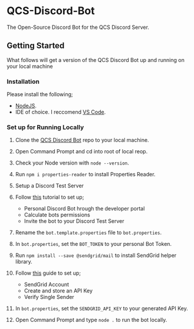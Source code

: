 # QCS-Discord-Bot
The Open-Source Discord Bot for the QCS Discord Server.

## Getting Started

What follows will get a version of the QCS Discord Bot up and running on your local machine

### Installation

Please install the following;

* [NodeJS](https://nodejs.org/en/).
* IDE of choice. I reccomend [VS Code](https://code.visualstudio.com/).


### Set up for Running Locally

1. Clone the [QCS Discord Bot](https://github.com/Jbt3377/QCS-Discord-Bot) repo to your local machine.

2. Open Command Prompt and cd into root of local reop.

3. Check your Node version with `node --version`.

3. Run `npm i properties-reader` to install Properties Reader.

4. Setup a Discord Test Server

5. Follow [this](https://youtu.be/j_sD9udZnCk?t=515) tutorial to set up;
    * Personal Discord Bot hrough the developer portal
    * Calculate bots permissions
    * Invite the bot to your Discord Test Server

6. Rename the `bot.template.properties` file to `bot.properties`.

7. In `bot.properties`, set the `BOT_TOKEN` to your personal Bot Token.

4. Run `npm install --save @sendgrid/mail` to install SendGrid helper library.

5. Follow [this](https://sendgrid.com/docs/for-developers/sending-email/quickstart-nodejs/) guide to set up;
    * SendGrid Account
    * Create and store an API Key
    * Verify Single Sender

9. In `bot.properties`, set the `SENDGRID_API_KEY` to your generated API Key.

10. Open Command Prompt and type `node .` to run the bot locally.
